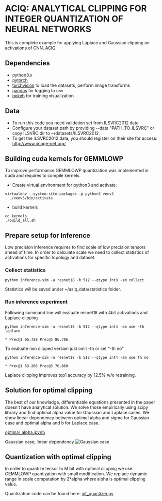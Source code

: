 # ACIQ: ANALYTICAL CLIPPING FOR INTEGER QUANTIZATION OF NEURAL NETWORKS
This is complete example for applying Laplace and Gaussian clipping on activations of CNN.
[ACIQ](https://openreview.net/pdf?id=B1x33sC9KQ)

## Dependencies
- python3.x
- [pytorch](<http://www.pytorch.org>)
- [torchvision](<https://github.com/pytorch/vision>) to load the datasets, perform image transforms
- [pandas](<http://pandas.pydata.org/>) for logging to csv
- [bokeh](<http://bokeh.pydata.org>) for training visualization

## Data
- To run this code you need validation set from ILSVRC2012 data
- Configure your dataset path by providing --data "PATH_TO_ILSVRC" or copy ILSVRC dir to ~/datasets/ILSVRC2012.
- To get the ILSVRC2012 data, you should register on their site for access: <http://www.image-net.org/>

## Building cuda kernels for GEMMLOWP
To improve performance GEMMLOWP quantization was implemented in cuda and requires to compile kernels.

- Create virtual environment for python3 and activate:
```
virtualenv --system-site-packages -p python3 venv3
. ./venv3/bin/activate
```
- build kernels
```
cd kernels
./build_all.sh
```

## Prepare setup for Inference
Low precision inference requires to find scale of low precision tensors ahead of time. In order to calculate scale we need to collect statistics of activations for specific topology and dataset.
### Collect statistics
```
python inference-sim -a resnet18 -b 512 --qtype int8 -sm collect
```
Statistics will be saved under ~/asiq_data/statistics folder.
### Run inference experiment
Following command line will evaluate resnet18 with 4bit activations and Laplace clipping
```
python inference-sim -a resnet18 -b 512 --qtype int4 -sm use -th laplace
```
`* Prec@1 65.728 Prec@5 86.706`

To evaluate non clipped version just omit -th or set "-th no"
```
python inference-sim -a resnet18 -b 512 --qtype int4 -sm use th no
```
`* Prec@1 53.206 Prec@5 76.860`

Laplace clipping improves top1 accuracy by 12.5% w/o retraining.

## Solution for optimal clipping

The best of our knowladge, differentiable equations presented in the paper doesn't have analytical solution. We solve those empirically using scipy library and find optimal alpha value for Gaussian and Laplace cases. 
We show linear dependency between optimal alpha and sigma for Gaussian case and optimal alpha and b for Laplace case.

[optimal_alpha.ipynb](optimal_alpha.ipynb)

Gaussian case, linear dependency
![Gaussian case](figures/opt_alpha_gaussian.png)

## Quantization with optimal clipping
In order to quantize tensor to M bit with optimal clipping we use GEMMLOWP quantization with small modification. We replace dynamic range in scale computation by 2*alpha where alpha is optimal clipping value.

Quantization code can be found here: 
[int_quantizer.py](pytorch_quantizer/quantization/qtypes/int_quantizer.py)
